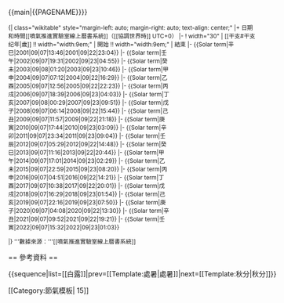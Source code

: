 <noinclude>{{main|{{PAGENAME}}}}
</noinclude><div style="font-size: smaller;">
{| class="wikitable" style="<noinclude>margin-left: auto; margin-right: auto; </noinclude>text-align: center;"
|+ 日期和時間<noinclude><ref>[[噴氣推進實驗室線上曆書系統]]</ref></noinclude>（[[協調世界時]] UTC+0）
|-
! width="30" | [[干支#干支纪年|歲]] !! width="width:9em;" | 開始 !! width="width:9em;" | 結束
|-
{{Solar term|辛巳|2001|09|07|13:46|2001|09|22|23:04}}
|-
{{Solar term|壬午|2002|09|07|19:31|2002|09|23|04:55}}
|-
{{Solar term|癸未|2003|09|08|01:20|2003|09|23|10:46}}
|-
{{Solar term|甲申|2004|09|07|07:12|2004|09|22|16:29}}
|-
{{Solar term|乙酉|2005|09|07|12:56|2005|09|22|22:23}}
|-
{{Solar term|丙戌|2006|09|07|18:39|2006|09|23|04:03}}
|-
{{Solar term|丁亥|2007|09|08|00:29|2007|09|23|09:51}}
|-
{{Solar term|戊子|2008|09|07|06:14|2008|09|22|15:44}}
|-
{{Solar term|己丑|2009|09|07|11:57|2009|09|22|21:18}}
|-
{{Solar term|庚寅|2010|09|07|17:44|2010|09|23|03:09}}
|-
{{Solar term|辛卯|2011|09|07|23:34|2011|09|23|09:04}}
|-
{{Solar term|壬辰|2012|09|07|05:29|2012|09|22|14:48}}
|-
{{Solar term|癸巳|2013|09|07|11:16|2013|09|22|20:44}}
|-
{{Solar term|甲午|2014|09|07|17:01|2014|09|23|02:29}}
|-
{{Solar term|乙未|2015|09|07|22:59|2015|09|23|08:20}}
|-
{{Solar term|丙申|2016|09|07|04:51|2016|09|22|14:21}}
|-
{{Solar term|丁酉|2017|09|07|10:38|2017|09|22|20:01}}
|-
{{Solar term|戊戌|2018|09|07|16:29|2018|09|23|01:54}}
|-
{{Solar term|己亥|2019|09|07|22:16|2019|09|23|07:50}}
|-
{{Solar term|庚子|2020|09|07|04:08|2020|09|22|13:30}}
|-
{{Solar term|辛丑|2021|09|07|09:52|2021|09|22|19:21}}
|-
{{Solar term|壬寅|2022|09|07|15:32|2022|09|23|01:03}}
<!--
|-
{{Solar term|癸卯|2023|09| | 0:0 |2023|09|  |  :  }}
|-
{{Solar term|甲辰|2024|09| | 0:0 |2024|09|  |  :  }}
|-
{{Solar term|乙巳|2025|09| | 0:0 |2025|09|  |  :  }}
|-
{{Solar term|  |202 |09| | 0:0 |202 |09|  |  :  }}

:白露，太阳到达黄经165度
:秋分，太阳到达黄经180度
-->
|}<includeonly>
'''數據來源：'''[[噴氣推進實驗室線上曆書系統]]</includeonly>
</div><noinclude>

== 參考資料 ==
<div class="references-small">
<references />
</div>

<div style="white-space: nowrap;">{{sequence|list=[[白露]]|prev=[[Template:處暑|處暑]]|next=[[Template:秋分|秋分]]}}</div>

[[Category:節氣模板| 15]]

</noinclude>